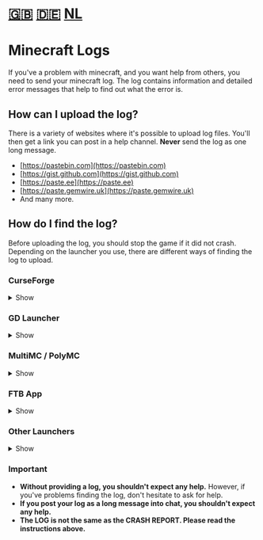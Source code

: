 # [🇬🇧](#en) [🇩🇪](#de) [NL](#nl)

<a name="en"></a>
# Minecraft Logs

If you've a problem with minecraft, and you want help from others, you need to send your minecraft log.
The log contains information and detailed error messages that help to find out what the error is.

## How can I upload the log?

There is a variety of websites where it's possible to upload log files.
You'll then get a link you can post in a help channel.
**Never** send the log as one long message.

* [https://pastebin.com](https://pastebin.com)
* [https://gist.github.com](https://gist.github.com)
* [https://paste.ee](https://paste.ee)
* [https://paste.gemwire.uk](https://paste.gemwire.uk)
* And many more.

## How do I find the log?

Before uploading the log, you should stop the game if it did not crash.
Depending on the launcher you use, there are different ways of finding the log to upload.

### CurseForge

<details>
<summary>Show</summary>

If you're using CurseForge, right-click your modpack profile, then `Open Folder`.
There, you'll find a folder named `logs`.
Inside that there's a file called `latest.log`.
You need to upload that file to one of the websites linked above.
</details>

### GD Launcher

<details>
<summary>Show</summary>

If you're using GD Launcher, right-click your modpack profile, then `Open Folder`.
There, you'll find a folder named `logs`.
Inside that there's a file called `latest.log`.
You need to upload that file to one of the websites linked above.

</details>

### MultiMC / PolyMC

<details>
<summary>Show</summary>

If you're using MultiMC, click on `Edit Instance`, then on `Other logs`.
Now choose `logs/latest.log` in the selector at the top and click on `Upload`.
You'll get a link that you can post.
Alternatively, you can directly press `Upload` in the `Minecraft Log` tab.

</details>

### FTB App

<details>
<summary>Show</summary>

If you're using FTB App, click on your modpack profile, then `Settings` in the top right corner. After that, you press
`Open Folder` in the bottom left corner.
There, you'll find a folder named `logs`.
Inside that there's a file called `latest.log`.
You need to upload that file to one of the websites linked above.

</details>

### Other Launchers

<details>
<summary>Show</summary>

In your `.minecraft` folder, you'll find a folder named `logs`.
Inside that there's a file called `latest.log`.
You need to upload that file to one of the websites linked above.

</details>

### Important

* **Without providing a log, you shouldn't expect any help.**
  However, if you've problems finding the log, don't hesitate to ask for help.
* **If you post your log as a long message into chat, you shouldn't expect any help.**
* **The LOG is not the same as the CRASH REPORT. Please read the instructions above.**
